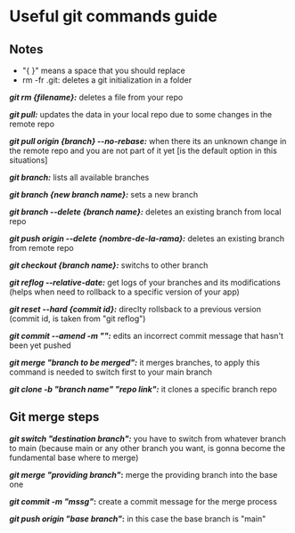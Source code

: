 # Useful git commands guide

## Notes

- "{ }" means a space that you should replace
- rm -fr .git: deletes a git initialization in a folder

**_git rm {filename}:_** deletes a file from your repo

**_git pull:_** updates the data in your local repo due to some changes in the remote repo

**_git pull origin {branch} --no-rebase:_** when there its an unknown change in the remote repo and you are not part of it yet [is the default option in this situations]  

**_git branch:_** lists all available branches

**_git branch {new branch name}:_** sets a new branch

**_git branch --delete {branch name}:_** deletes an existing branch from local repo

**_git push origin --delete {nombre-de-la-rama}:_** deletes an existing branch from remote repo

**_git checkout {branch name}:_** switchs to other branch

**_git reflog --relative-date:_** get logs of your branches and its modifications (helps when need to rollback to a specific version of your app)

**_git reset --hard {commit id}:_** direclty rollsback to a previous version (commit id, is taken from "git reflog")

**_git commit --amend -m "":_** edits an incorrect commit message that hasn't been yet pushed

**_git merge "branch to be merged":_** it merges branches, to apply this command is needed to switch first to your main branch

**_git clone -b "branch name"  "repo link":_** it clones a specific branch repo


## Git merge steps

**_git switch "destination branch":_** you have to switch from whatever branch to main (because main or any other branch you want, is gonna become the fundamental base where to merge)

**_git merge "providing branch"_:** merge the providing branch into the base one

**_git commit -m "mssg"_:** create a commit message for the merge process

**_git push origin "base branch"_:** in this case the base branch is "main"
